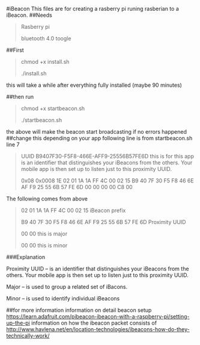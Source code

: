 #iBeacon
This files are for creating a rasberry pi runing rasberian to a iBeacon.
##Needs

> Rasberry pi
>
> bluetooth 4.0 toogle

##First 

> chmod +x install.sh
>
> ./install.sh

this will take a while
after everything fully installed
(maybe 90 minutes)

##then run  

> chmod +x startbeacon.sh
>
> ./startbeacon.sh

the above will make the beacon start broadcasting if no errors happened
##change this depending on your app
following line is from startbeacon.sh line 7
>UUID  B9407F30-F5F8-466E-AFF9-25556B57FE6D  this is for this app
>is an identifier that distinguishes your iBeacons from the others. Your mobile app is then set up to listen just to this proximity UUID.
>
>0x08 0x0008 1E 02 01 1A 1A FF 4C 00 02 15 B9 40 7F 30 F5 F8 46 6E AF F9 25 55 6B 57 FE 6D 00 00 00 00 C8 00 
>

The following comes  from above

> 02 01 1A 1A FF 4C 00 02 15 iBeacon prefix
>
>
>B9 40 7F 30 F5 F8 46 6E AF F9 25 55 6B 57 FE 6D Proximity UUID 
>
>00 00 	this is major
>
>00 00 		 this is minor

###Explanation

Proximity UUID – is an identifier that distinguishes your iBeacons from the others. Your mobile app is then set up to listen just to this proximity UUID.

Major  – is used to group a related set of iBacons.

Minor  – is used to identify individual iBeacons

##for more information
information on detail beacon setup
https://learn.adafruit.com/pibeacon-ibeacon-with-a-raspberry-pi/setting-up-the-pi
information on how the ibeacon packet consists of
http://www.havlena.net/en/location-technologies/ibeacons-how-do-they-technically-work/
